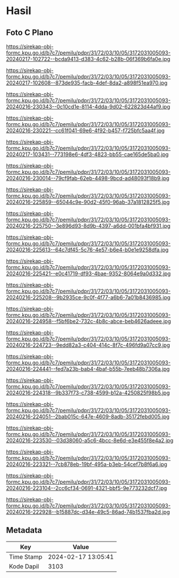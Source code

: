 # Hasil

## Foto C Plano

https://sirekap-obj-formc.kpu.go.id/b7c7/pemilu/pdpr/31/72/03/10/05/3172031005093-20240217-102722--bcda9413-d383-4c62-b28b-06f369b6fa0e.jpg

https://sirekap-obj-formc.kpu.go.id/b7c7/pemilu/pdpr/31/72/03/10/05/3172031005093-20240217-102608--873de935-facb-4def-8da2-a898f51ea970.jpg

https://sirekap-obj-formc.kpu.go.id/b7c7/pemilu/pdpr/31/72/03/10/05/3172031005093-20240216-230343--0c10cd1e-8114-4dda-9d02-622823d44af9.jpg

https://sirekap-obj-formc.kpu.go.id/b7c7/pemilu/pdpr/31/72/03/10/05/3172031005093-20240216-230221--cc61f041-69e6-4f92-b457-f725bfc5aa4f.jpg

https://sirekap-obj-formc.kpu.go.id/b7c7/pemilu/pdpr/31/72/03/10/05/3172031005093-20240217-103431--773198e6-4df3-4823-bb55-cae165de5ba0.jpg

https://sirekap-obj-formc.kpu.go.id/b7c7/pemilu/pdpr/31/72/03/10/05/3172031005093-20240216-230014--79cf9fab-62eb-4498-9bcd-ad48093f18b9.jpg

https://sirekap-obj-formc.kpu.go.id/b7c7/pemilu/pdpr/31/72/03/10/05/3172031005093-20240216-225859--65044c9e-90d2-45f0-96ab-37a1812825f5.jpg

https://sirekap-obj-formc.kpu.go.id/b7c7/pemilu/pdpr/31/72/03/10/05/3172031005093-20240216-225750--3e896d93-8d9b-4397-a6dd-001bfa4bf931.jpg

https://sirekap-obj-formc.kpu.go.id/b7c7/pemilu/pdpr/31/72/03/10/05/3172031005093-20240216-225613--64c7df45-5c76-4e57-b6e4-b0e1e9258dfa.jpg

https://sirekap-obj-formc.kpu.go.id/b7c7/pemilu/pdpr/31/72/03/10/05/3172031005093-20240216-225421--e0c41719-df93-4bae-9352-8064e9a0d332.jpg

https://sirekap-obj-formc.kpu.go.id/b7c7/pemilu/pdpr/31/72/03/10/05/3172031005093-20240216-225208--9b2935ce-9c0f-4f77-a6b6-7a01b8436985.jpg

https://sirekap-obj-formc.kpu.go.id/b7c7/pemilu/pdpr/31/72/03/10/05/3172031005093-20240216-224958--f5bf6be2-732c-4b8c-abce-beb4626adeee.jpg

https://sirekap-obj-formc.kpu.go.id/b7c7/pemilu/pdpr/31/72/03/10/05/3172031005093-20240216-224723--9edd82a3-c404-414c-8f7c-496fd9a07cc9.jpg

https://sirekap-obj-formc.kpu.go.id/b7c7/pemilu/pdpr/31/72/03/10/05/3172031005093-20240216-224441--fed7a23b-bab4-4baf-b55b-7eeb48b7306a.jpg

https://sirekap-obj-formc.kpu.go.id/b7c7/pemilu/pdpr/31/72/03/10/05/3172031005093-20240216-224318--9b337f73-c738-4599-b12a-4250825f98b5.jpg

https://sirekap-obj-formc.kpu.go.id/b7c7/pemilu/pdpr/31/72/03/10/05/3172031005093-20240216-224051--2bab015c-647e-4609-8adb-35172febd005.jpg

https://sirekap-obj-formc.kpu.go.id/b7c7/pemilu/pdpr/31/72/03/10/05/3172031005093-20240216-223530--03d38060-a5c6-4bcc-8e6d-e3e455f8e4a2.jpg

https://sirekap-obj-formc.kpu.go.id/b7c7/pemilu/pdpr/31/72/03/10/05/3172031005093-20240216-223321--7cb878eb-19bf-495a-b3eb-54cef7b8f6a6.jpg

https://sirekap-obj-formc.kpu.go.id/b7c7/pemilu/pdpr/31/72/03/10/05/3172031005093-20240216-223104--2cc6cf34-0691-4321-bbf5-9e773232dcf7.jpg

https://sirekap-obj-formc.kpu.go.id/b7c7/pemilu/pdpr/31/72/03/10/05/3172031005093-20240216-222928--b15887dc-d34e-49c5-86ad-74b1537fba2d.jpg


## Metadata

| Key        | Value               |
| ---------- | ------------------- |
| Time Stamp | 2024-02-17 13:05:41 |
| Kode Dapil | 3103                |



